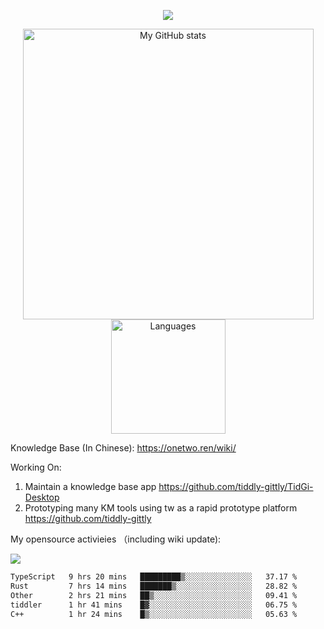 <a href="https://github.com/linonetwo">
    <p align="center">
        <img src="https://github-profile-trophy.vercel.app/?username=linonetwo&column=7&theme=onedark"/>
    </p>
</a>
<a align="center" href="https://github.com/linonetwo">
  <p align="center">
    <img src="https://github-readme-stats.vercel.app/api?username=linonetwo&show_icons=true&count_private=true" alt="My GitHub stats" width="465"/>
    <img src="https://github-readme-stats.vercel.app/api/top-langs/?username=linonetwo&layout=compact&langs_count=10" alt="Languages" height="183">
  </p>
</a>

Knowledge Base (In Chinese): https://onetwo.ren/wiki/

Working On: 

1. Maintain a knowledge base app https://github.com/tiddly-gittly/TidGi-Desktop
1. Prototyping many KM tools using tw as a rapid prototype platform https://github.com/tiddly-gittly

My opensource activieies （including wiki update):

![](https://visitor-badge.glitch.me/badge?page_id=linonetwo.linonetwo)

<!--START_SECTION:waka-->

```txt
TypeScript   9 hrs 20 mins   █████████▒░░░░░░░░░░░░░░░   37.17 %
Rust         7 hrs 14 mins   ███████▒░░░░░░░░░░░░░░░░░   28.82 %
Other        2 hrs 21 mins   ██▒░░░░░░░░░░░░░░░░░░░░░░   09.41 %
tiddler      1 hr 41 mins    █▓░░░░░░░░░░░░░░░░░░░░░░░   06.75 %
C++          1 hr 24 mins    █▒░░░░░░░░░░░░░░░░░░░░░░░   05.63 %
```

<!--END_SECTION:waka-->
